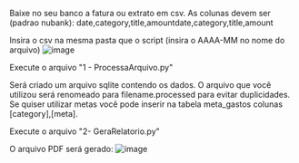 Baixe no seu banco a fatura ou extrato em csv.
As colunas devem ser (padrao nubank): date,category,title,amountdate,category,title,amount

Insira o csv na mesma pasta que o script (insira o AAAA-MM no nome do arquivo)
![image](https://github.com/NatanBudny/financeiropessoal/assets/35115444/c196483b-a4f6-4823-a72d-55068cbf9ef2)

Execute o arquivo "1 - ProcessaArquivo.py"

Será criado um arquivo sqlite contendo os dados. 
O arquivo que você utilizou será renomeado para filename.processed para evitar duplicidades.
Se quiser utilizar metas você pode inserir na tabela meta_gastos colunas [category],[meta].

Execute o arquivo "2- GeraRelatorio.py"

O arquivo PDF será gerado:
![image](https://github.com/NatanBudny/financeiropessoal/assets/35115444/65e2ec4d-7355-4e4b-9abc-b3767782aba9)
